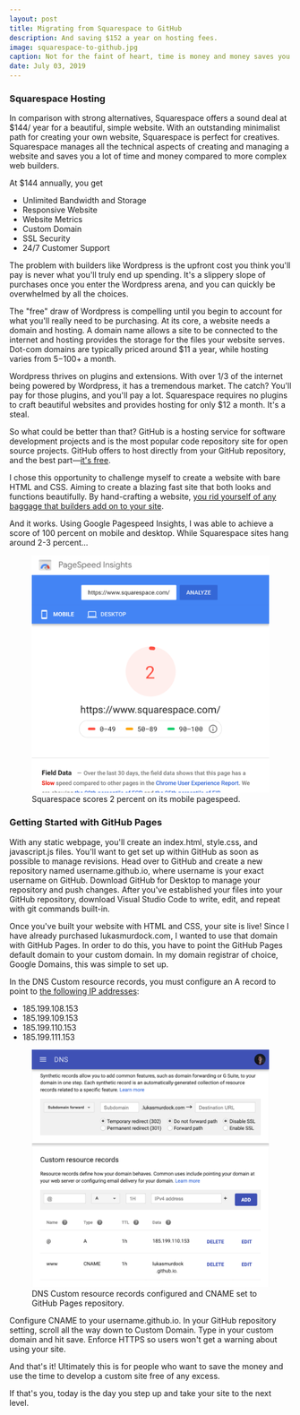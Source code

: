 ```yaml
---
layout: post
title: Migrating from Squarespace to GitHub
description: And saving $152 a year on hosting fees.
image: squarespace-to-github.jpg
caption: Not for the faint of heart, time is money and money saves you time.
date: July 03, 2019
---
```


### Squarespace Hosting
In comparison with strong alternatives, Squarespace offers a sound deal at $144/ year for a beautiful, simple website. With an outstanding minimalist path for creating your own website, Squarespace is perfect for creatives. Squarespace manages all the technical aspects of creating and managing a website and saves you a lot of time and money compared to more complex web builders.

At $144 annually, you get

- Unlimited Bandwidth and Storage
- Responsive Website
- Website Metrics
- Custom Domain
- SSL Security
- 24/7 Customer Support

The problem with builders like Wordpress is the upfront cost you think you'll pay is never what you'll truly end up spending. It's a slippery slope of purchases once you enter the Wordpress arena, and you can quickly be overwhelmed by all the choices.

The "free" draw of Wordpress is compelling until you begin to account for what you'll really need to be purchasing. At its core, a website needs a domain and hosting. A domain name allows a site to be connected to the internet and hosting provides the storage for the files your website serves. Dot-com domains are typically priced around $11 a year, while hosting varies from $5-$100+ a month.

Wordpress thrives on plugins and extensions. With over 1/3 of the internet being powered by Wordpress, it has a tremendous market. The catch? You'll pay for those plugins, and you'll pay a lot. Squarespace requires no plugins to craft beautiful websites and provides hosting for only $12 a month. It's a steal.

So what could be better than that? GitHub is a hosting service for software development projects and is the most popular code repository site for open source projects. GitHub offers to host directly from your GitHub repository, and the best part—[it's free](https://pages.github.com/).

I chose this opportunity to challenge myself to create a website with bare HTML and CSS. Aiming to create a blazing fast site that both looks and functions beautifully. By hand-crafting a website, [you rid yourself of any baggage that builders add on to your site](https://www.webdesignerdepot.com/2016/05/9-reasons-hand-coding-always-beats-site-builders/).

And it works. Using Google Pagespeed Insights, I was able to achieve a score of 100 percent on mobile and desktop. While Squarespace sites hang around 2-3 percent...

<figure class="blog-figure image component image-big image-fullbleed body-copy-wide">
<img class="picture-image" src="/images/posts/squarespace-google-pagespeed-insights.png" alt="squarespace-google-pagespeed-insights">
<figcaption class="image-text">Squarespace scores 2 percent on its mobile pagespeed.</figcaption>
</figure>

### Getting Started with GitHub Pages
With any static webpage, you'll create an index.html, style.css, and javascript.js files. You'll want to get set up within GitHub as soon as possible to manage revisions. Head over to GitHub and create a new repository named username.github.io, where username is your exact username on GitHub. Download GitHub for Desktop to manage your repository and push changes. After you've established your files into your GitHub repository, download Visual Studio Code to write, edit, and repeat with git commands built-in.

Once you've built your website with HTML and CSS, your site is live! Since I have already purchased lukasmurdock.com, I wanted to use that domain with GitHub Pages. In order to do this, you have to point the GitHub Pages default domain to your custom domain. In my domain registrar of choice, Google Domains, this was simple to set up.

In the DNS Custom resource records, you must configure an A record to point to [the following IP addresses](https://help.github.com/en/articles/troubleshooting-custom-domains):

- 185.199.108.153
- 185.199.109.153
- 185.199.110.153
- 185.199.111.153

<figure class="blog-figure image component image-big image-fullbleed body-copy-wide">
<img class="picture-image" src="/images/posts/dns-custom-records.png" alt="dns-custom-records">
<figcaption class="image-text">DNS Custom resource records configured and CNAME set to GitHub Pages repository.</figcaption>
</figure>

Configure CNAME to your username.github.io. In your GitHub repository setting, scroll all the way down to Custom Domain. Type in your custom domain and hit save. Enforce HTTPS so users won't get a warning about using your site.

And that's it! Ultimately this is for people who want to save the money and use the time to develop a custom site free of any excess.

If that's you, today is the day you step up and take your site to the next level.
